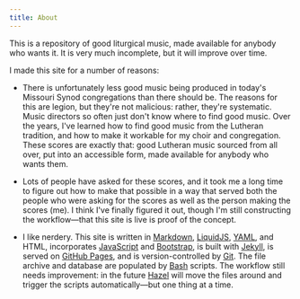 ```yaml
---
title: About
---
```


This is a repository of good liturgical music, made available for anybody who wants it. It is very much incomplete, but it will improve over time.

I made this site for a number of reasons:

- There is unfortunately less good music being produced in today's Missouri Synod congregations than there should be. The reasons for this are legion, but they're not malicious: rather, they're systematic. Music directors so often just don't know where to find good music. Over the years, I've learned how to find good music from the Lutheran tradition, and how to make it workable for my choir and congregation. These scores are exactly that: good Lutheran music sourced from all over, put into an accessible form, made available for anybody who wants them.

- Lots of people have asked for these scores, and it took me a long time to figure out how to make that possible in a way that served both the people who were asking for the scores as well as the person making the scores (me). I think I've finally figured it out, though I'm still constructing the workflow—that this site is live is proof of the concept.

- I like nerdery. This site is written in [Markdown](https://daringfireball.net/projects/markdown/syntax), [LiquidJS](https://liquidjs.com/tutorials/intro-to-liquid.html), [YAML](https://yaml.org/), and HTML, incorporates [JavaScript](https://developer.mozilla.org/en-US/docs/Web/JavaScript) and [Bootstrap](https://getbootstrap.com/), is built with [Jekyll](https://jekyllrb.com/), is served on [GitHub Pages](https://pages.github.com/), and is version-controlled by [Git](https://git-scm.com/). The file archive and database are populated by [Bash](https://www.gnu.org/software/bash/) scripts. The workflow still needs improvement: in the future [Hazel](https://www.noodlesoft.com/) will move the files around and trigger the scripts automatically—but one thing at a time.
